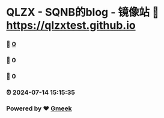 # QLZX - SQNB的blog - 镜像站 :link: https://qlzxtest.github.io 
### :page_facing_up: [0](https://qlzxtest.github.io/tag.html) 
### :speech_balloon: 0 
### :hibiscus: 0 
### :alarm_clock: 2024-07-14 15:15:35 
### Powered by :heart: [Gmeek](https://github.com/Meekdai/Gmeek)
